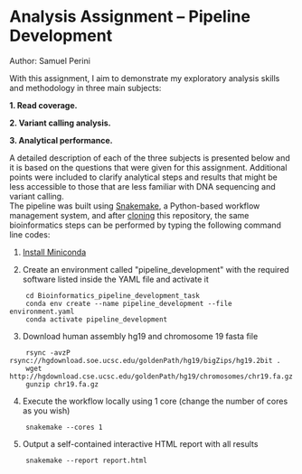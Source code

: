 # Analysis Assignment – Pipeline Development

Author: Samuel Perini

With this assignment, I aim to demonstrate my exploratory analysis skills and methodology in three main subjects:

__1. Read coverage.__

__2. Variant calling analysis.__

__3. Analytical performance.__

A detailed description of each of the three subjects is presented below and it is based on the questions that were given for this assignment. Additional points were included to clarify analytical steps and results that might be less accessible to those that are less familiar with DNA sequencing and variant calling.  
The pipeline was built using [Snakemake](https://snakemake.readthedocs.io/en/stable/index.html), a Python-based workflow management system, and after [cloning](https://help.github.com/en/articles/cloning-a-repository) this repository, the same bioinformatics steps can be performed by typing the following command line codes:

1. [Install Miniconda](https://docs.conda.io/projects/conda/en/latest/user-guide/install/index.html)

2. Create an environment called "pipeline_development" with the required software listed inside the YAML file and activate it
```
    cd Bioinformatics_pipeline_development_task
    conda env create --name pipeline_development --file environment.yaml
    conda activate pipeline_development
```

3. Download human assembly hg19 and chromosome 19 fasta file
```
    rsync -avzP rsync://hgdownload.soe.ucsc.edu/goldenPath/hg19/bigZips/hg19.2bit .
    wget http://hgdownload.cse.ucsc.edu/goldenPath/hg19/chromosomes/chr19.fa.gz
    gunzip chr19.fa.gz
```

4. Execute the workflow locally using 1 core (change the number of cores as you wish)
```
    snakemake --cores 1
```

5. Output a self-contained interactive HTML report with all results
```
    snakemake --report report.html
```
